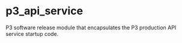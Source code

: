 # p3_api_service
P3 software release module that encapsulates the P3 production API service startup code.
